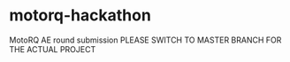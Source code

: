 # motorq-hackathon
MotoRQ AE round submission
PLEASE SWITCH TO MASTER BRANCH FOR THE ACTUAL PROJECT
